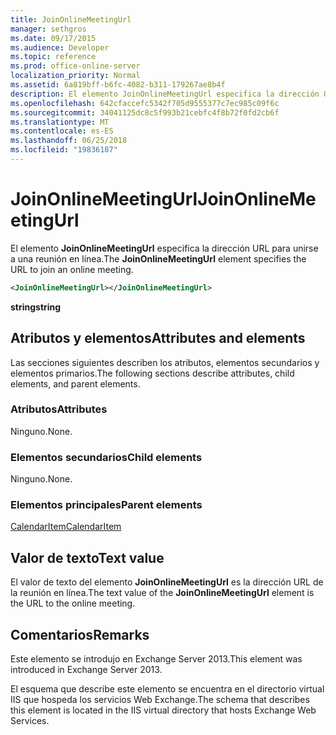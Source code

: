 ```yaml
---
title: JoinOnlineMeetingUrl
manager: sethgros
ms.date: 09/17/2015
ms.audience: Developer
ms.topic: reference
ms.prod: office-online-server
localization_priority: Normal
ms.assetid: 6a819bff-b6fc-4082-b311-179267ae8b4f
description: El elemento JoinOnlineMeetingUrl especifica la dirección URL para unirse a una reunión en línea.
ms.openlocfilehash: 642cfaccefc5342f705d9555377c7ec985c09f6c
ms.sourcegitcommit: 34041125dc8c5f993b21cebfc4f8b72f0fd2cb6f
ms.translationtype: MT
ms.contentlocale: es-ES
ms.lasthandoff: 06/25/2018
ms.locfileid: "19836187"
---
```

# <a name="joinonlinemeetingurl"></a><span data-ttu-id="8b174-103">JoinOnlineMeetingUrl</span><span class="sxs-lookup"><span data-stu-id="8b174-103">JoinOnlineMeetingUrl</span></span>

<span data-ttu-id="8b174-104">El elemento **JoinOnlineMeetingUrl** especifica la dirección URL para unirse a una reunión en línea.</span><span class="sxs-lookup"><span data-stu-id="8b174-104">The **JoinOnlineMeetingUrl** element specifies the URL to join an online meeting.</span></span> 
  
```XML
<JoinOnlineMeetingUrl></JoinOnlineMeetingUrl>
```

 <span data-ttu-id="8b174-105">**string**</span><span class="sxs-lookup"><span data-stu-id="8b174-105">**string**</span></span>
## <a name="attributes-and-elements"></a><span data-ttu-id="8b174-106">Atributos y elementos</span><span class="sxs-lookup"><span data-stu-id="8b174-106">Attributes and elements</span></span>

<span data-ttu-id="8b174-107">Las secciones siguientes describen los atributos, elementos secundarios y elementos primarios.</span><span class="sxs-lookup"><span data-stu-id="8b174-107">The following sections describe attributes, child elements, and parent elements.</span></span>
  
### <a name="attributes"></a><span data-ttu-id="8b174-108">Atributos</span><span class="sxs-lookup"><span data-stu-id="8b174-108">Attributes</span></span>

<span data-ttu-id="8b174-109">Ninguno.</span><span class="sxs-lookup"><span data-stu-id="8b174-109">None.</span></span>
  
### <a name="child-elements"></a><span data-ttu-id="8b174-110">Elementos secundarios</span><span class="sxs-lookup"><span data-stu-id="8b174-110">Child elements</span></span>

<span data-ttu-id="8b174-111">Ninguno.</span><span class="sxs-lookup"><span data-stu-id="8b174-111">None.</span></span>
  
### <a name="parent-elements"></a><span data-ttu-id="8b174-112">Elementos principales</span><span class="sxs-lookup"><span data-stu-id="8b174-112">Parent elements</span></span>

[<span data-ttu-id="8b174-113">CalendarItem</span><span class="sxs-lookup"><span data-stu-id="8b174-113">CalendarItem</span></span>](calendaritem.md)
  
## <a name="text-value"></a><span data-ttu-id="8b174-114">Valor de texto</span><span class="sxs-lookup"><span data-stu-id="8b174-114">Text value</span></span>

<span data-ttu-id="8b174-115">El valor de texto del elemento **JoinOnlineMeetingUrl** es la dirección URL de la reunión en línea.</span><span class="sxs-lookup"><span data-stu-id="8b174-115">The text value of the **JoinOnlineMeetingUrl** element is the URL to the online meeting.</span></span> 
  
## <a name="remarks"></a><span data-ttu-id="8b174-116">Comentarios</span><span class="sxs-lookup"><span data-stu-id="8b174-116">Remarks</span></span>

<span data-ttu-id="8b174-117">Este elemento se introdujo en Exchange Server 2013.</span><span class="sxs-lookup"><span data-stu-id="8b174-117">This element was introduced in Exchange Server 2013.</span></span>
  
<span data-ttu-id="8b174-118">El esquema que describe este elemento se encuentra en el directorio virtual IIS que hospeda los servicios Web Exchange.</span><span class="sxs-lookup"><span data-stu-id="8b174-118">The schema that describes this element is located in the IIS virtual directory that hosts Exchange Web Services.</span></span>
  

